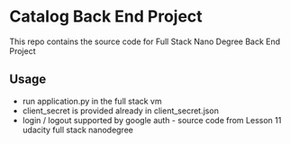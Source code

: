Catalog Back End Project
========

This repo contains the source code for Full Stack Nano Degree Back End Project

## Usage

* run application.py in the full stack vm
* client_secret is provided already in client_secret.json
* login / logout supported by google auth - source code from Lesson 11 udacity full stack nanodegree

